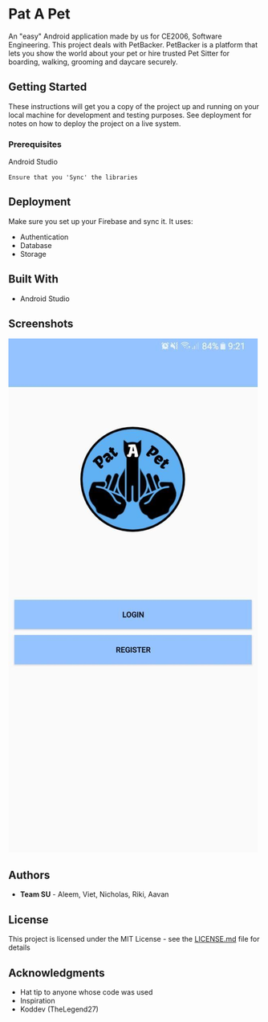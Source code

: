 # Pat A Pet

An "easy" Android application made by us for CE2006, Software Engineering. This project deals with PetBacker. PetBacker is a platform that lets you show the world about your pet or hire trusted Pet Sitter for boarding, walking, grooming and daycare securely.  

## Getting Started

These instructions will get you a copy of the project up and running on your local machine for development and testing purposes. See deployment for notes on how to deploy the project on a live system.

### Prerequisites

Android Studio

```
Ensure that you 'Sync' the libraries
```

## Deployment

Make sure you set up your Firebase and sync it. It uses:
* Authentication
* Database
* Storage

## Built With

* Android Studio

## Screenshots
![Main Menu](./images/1.jpg)

## Authors

* **Team SU** - Aleem, Viet, Nicholas, Riki, Aavan

## License

This project is licensed under the MIT License - see the [LICENSE.md](LICENSE.md) file for details

## Acknowledgments

* Hat tip to anyone whose code was used
* Inspiration
* Koddev (TheLegend27)

